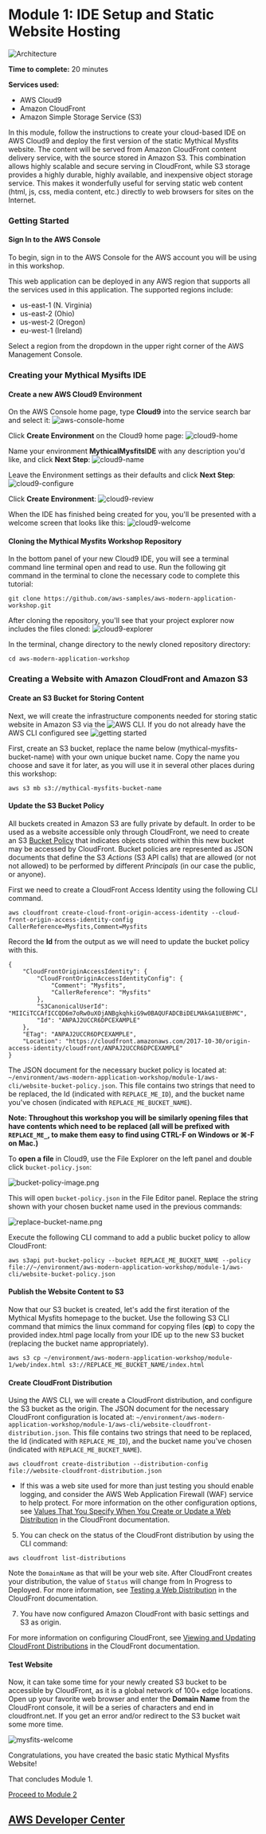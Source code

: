 # Module 1: IDE Setup and Static Website Hosting

![Architecture](/images/module-1/architecture-module-1.png)

**Time to complete:** 20 minutes

**Services used:**
* AWS Cloud9
* Amazon CloudFront
* Amazon Simple Storage Service (S3)

In this module, follow the instructions to create your cloud-based IDE on AWS Cloud9 and deploy the first version of the static Mythical Mysfits website.  The content will be served from Amazon CloudFront content delivery service, with the source stored in Amazon S3. This combination allows highly scalable and secure serving in CloudFront, while S3 storage provides a highly durable, highly available, and inexpensive object storage service. This makes it wonderfully useful for serving static web content (html, js, css, media content, etc.) directly to web browsers for sites on the Internet.

### Getting Started

#### Sign In to the AWS Console
To begin, sign in to the AWS Console for the AWS account you will be using in this workshop.

This web application can be deployed in any AWS region that supports all the services used in this application. The supported regions include:

* us-east-1 (N. Virginia)
* us-east-2 (Ohio)
* us-west-2 (Oregon)
* eu-west-1 (Ireland)

Select a region from the dropdown in the upper right corner of the AWS Management Console.

### Creating your Mythical Mysifts IDE

#### Create a new AWS Cloud9 Environment

 On the AWS Console home page, type **Cloud9** into the service search bar and select it:
 ![aws-console-home](/images/module-1/cloud9-service.png)


Click **Create Environment** on the Cloud9 home page:
![cloud9-home](/images/module-1/cloud9-home.png)


Name your environment **MythicalMysfitsIDE** with any description you'd like, and click **Next Step**:
![cloud9-name](/images/module-1/cloud9-name-ide.png)


Leave the Environment settings as their defaults and click **Next Step**:
![cloud9-configure](/images/module-1/cloud9-configure-env.png)


Click **Create Environment**:
![cloud9-review](/images/module-1/cloud9-review.png)


When the IDE has finished being created for you, you'll be presented with a welcome screen that looks like this:
![cloud9-welcome](/images/module-1/cloud9-welcome.png)

#### Cloning the Mythical Mysfits Workshop Repository

In the bottom panel of your new Cloud9 IDE, you will see a terminal command line terminal open and read to use.  Run the following git command in the terminal to clone the necessary code to complete this tutorial:

```
git clone https://github.com/aws-samples/aws-modern-application-workshop.git
```

After cloning the repository, you'll see that your project explorer now includes the files cloned:
![cloud9-explorer](/images/module-1/cloud9-explorer.png)


In the terminal, change directory to the newly cloned repository directory:

```
cd aws-modern-application-workshop
```

### Creating a Website with Amazon CloudFront and Amazon S3

#### Create an S3 Bucket for Storing Content
Next, we will create the infrastructure components needed for storing static website in Amazon S3 via the ![AWS CLI](https://aws.amazon.com/cli/). If you do not already have the AWS CLI configured see ![getting started](http://docs.aws.amazon.com/cli/latest/userguide/)

First, create an S3 bucket, replace the name below (mythical-mysfits-bucket-name) with your own unique bucket name.  Copy the name you choose and save it for later, as you will use it in several other places during this workshop:

```
aws s3 mb s3://mythical-mysfits-bucket-name
```

#### Update the S3 Bucket Policy

All buckets created in Amazon S3 are fully private by default.  In order to be used as a website accessible only through CloudFront, we need to create an S3 [Bucket Policy](https://docs.aws.amazon.com/AmazonS3/latest/dev/example-bucket-policies.html) that indicates objects stored within this new bucket may be accessed by CloudFront. Bucket policies are represented as JSON documents that define the S3 *Actions* (S3 API calls) that are allowed (or not not allowed) to be performed by different *Principals* (in our case the public, or anyone).

First we need to create a CloudFront Access Identity using the following CLI command.

```
aws cloudfront create-cloud-front-origin-access-identity --cloud-front-origin-access-identity-config CallerReference=Mysfits,Comment=Mysfits
```

Record the **Id** from the output as we will need to update the bucket policy with this.

```
{
    "CloudFrontOriginAccessIdentity": {
        "CloudFrontOriginAccessIdentityConfig": {
            "Comment": "Mysfits", 
            "CallerReference": "Mysfits"
        }, 
        "S3CanonicalUserId": "MIICiTCCAfICCQD6m7oRw0uXOjANBgkqhkiG9w0BAQUFADCBiDELMAkGA1UEBhMC", 
        "Id": "ANPAJ2UCCR6DPCEXAMPLE"
    }, 
    "ETag": "ANPAJ2UCCR6DPCEXAMPLE", 
    "Location": "https://cloudfront.amazonaws.com/2017-10-30/origin-access-identity/cloudfront/ANPAJ2UCCR6DPCEXAMPLE"
}

```

The JSON document for the necessary bucket policy is located at: `~/environment/aws-modern-application-workshop/module-1/aws-cli/website-bucket-policy.json`.  This file contains two strings that need to be replaced, the Id (indicated with `REPLACE_ME_ID`), and the bucket name you've chosen (indicated with `REPLACE_ME_BUCKET_NAME`).  

**Note: Throughout this workshop you will be similarly opening files that have contents which need to be replaced (all will be prefixed with `REPLACE_ME_`, to make them easy to find using CTRL-F on Windows or ⌘-F on Mac.)**

To **open a file** in Cloud9, use the File Explorer on the left panel and double click `bucket-policy.json`:

![bucket-policy-image.png](/images/module-1/bucket-policy-image.png)

This will open `bucket-policy.json` in the File Editor panel.  Replace the string shown with your chosen bucket name used in the previous commands:

![replace-bucket-name.png](/images/module-1/replace-bucket-name.png)


Execute the following CLI command to add a public bucket policy to allow CloudFront:

```
aws s3api put-bucket-policy --bucket REPLACE_ME_BUCKET_NAME --policy file://~/environment/aws-modern-application-workshop/module-1/aws-cli/website-bucket-policy.json
```

#### Publish the Website Content to S3

Now that our S3 bucket is created, let's add the first iteration of the Mythical Mysfits homepage to the bucket.  Use the following S3 CLI command that mimics the linux command for copying files (**cp**) to copy the provided index.html page locally from your IDE up to the new S3 bucket (replacing the bucket name appropriately).

```
aws s3 cp ~/environment/aws-modern-application-workshop/module-1/web/index.html s3://REPLACE_ME_BUCKET_NAME/index.html
```

#### Create CloudFront Distribution

Using the AWS CLI, we will create a CloudFront distribution, and configure the S3 bucket as the origin. The JSON document for the necessary CloudFront configuration is located at: `~/environment/aws-modern-application-workshop/module-1/aws-cli/website-cloudfront-distribution.json`.  This file contains two strings that need to be replaced, the Id (indicated with `REPLACE_ME_ID`), and the bucket name you've chosen (indicated with `REPLACE_ME_BUCKET_NAME`).  

```
aws cloudfront create-distribution --distribution-config file://website-cloudfront-distribution.json
```

  * If this was a web site used for more than just testing you should enable logging, and consider the AWS Web Application Firewall (WAF) service to help protect. For more information on the other configuration options, see [Values That You Specify When You Create or Update a Web Distribution](https://docs.aws.amazon.com/AmazonCloudFront/latest/DeveloperGuide/distribution-web-values-specify.html) in the CloudFront documentation.


5. You can check on the status of the CloudFront distribution by using the CLI command:
```
aws cloudfront list-distributions
```
Note the `DomainName` as that will be your web site. After CloudFront creates your distribution, the value of `Status` will change from In Progress to Deployed.
For more information, see [Testing a Web Distribution](https://docs.aws.amazon.com/AmazonCloudFront/latest/DeveloperGuide/distribution-web-testing.html) in the CloudFront documentation.


7. You have now configured Amazon CloudFront with basic settings and S3 as origin.

For more information on configuring CloudFront, see [Viewing and Updating CloudFront Distributions](https://docs.aws.amazon.com/AmazonCloudFront/latest/DeveloperGuide/HowToUpdateDistribution.html) in the CloudFront documentation.

#### Test Website

Now, it can take some time for your newly created S3 bucket to be accessible by CloudFront, as it is a global network of 100+ edge locations. Open up your favorite web browser and enter the **Domain Name** from the CloudFront console, it will be a series of characters and end in cloudfront.net. If you get an error and/or redirect to the S3 bucket wait some more time.

![mysfits-welcome](/images/module-1/mysfits-welcome.png)

Congratulations, you have created the basic static Mythical Mysfits Website!

That concludes Module 1.

[Proceed to Module 2](/module-2)


## [AWS Developer Center](https://developer.aws)
